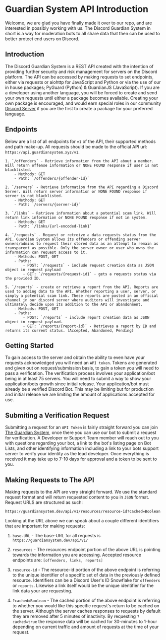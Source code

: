 # Guardian System API Introduction

Welcome, we are glad you have finally made it over to our repo, and are interested in possibly working with us. The Discord Guardian System in short is a way for moderation bots to all share data that then can be used to better protect end users on Discord.

## Introduction

The Discord Guardian System is a REST API created with the intention of providing further security and risk management for servers on the Discord platform. The API can be accessed by making requests to set endpoints, either via requests or aiohttp for JavaScript and Python or via the use of our in house packages; PyGuard (Python) & GuardianJS (JavaScript). If you are a developer using another language, you will be forced to create and send your own requests until either a package becomes available. Creating your own package is encouraged, and would earn special roles in our community [Discord Server](https://dsc.gg/dgsofficial) if you are the first to create a package for your preferred language. 

## Endpoints

Below are a list of all endpoints for `v1` of the API, their supported methods and path make-up. All requests should be made to the official API url: `https://api.guardiansystem.xyz/v1`.
    
    1. `/offenders` - Retrieve information from the API about a member. Will return offense information or NONE FOUND response if user is not blacklisted. 
        - Methods: GET
        - Path: `/offenders/{offender-id}`
    
    2. `/servers` - Retrieve information from the API regarding a Discord Server. Will return server information or NONE FOUND response if server is not blacklisted.
        - Methods: GET
        - Path: `/servers/{server-id}`
    
    3. `/links` - Retrieve information about a potential scam link. Will return link information or NONE FOUND response if not in system.
        - Methods: GET
        - Path: `/links/{url-encoded-link}`
    
    4. `/requests` - Request or retreive a data requests status from the API. Guardian System allows its offenders or offending server owners/admins to request their stored data as an attempt to remain as transparent as possible. Only the server owner or user who owns the information can request access to it. 
        - Methods: POST, GET
        - Paths:
            - POST: `/requests` - include request creation data as JSON object in request payload
            - GET: `/requests/{request-id}` - gets a requests status via the provided ID.
    
    5. `/reports` - create or retrieve a report from the API. Reports are used to adding data to the API. Whether reporting a user, server, or simply a potential scam link. These reports are posted in an official channel in our discord server where auditors will investigate and ultimately decide upon its addition to the API or abandonment.
        - Methods: POST, GET
        - Paths:
            - POST: `/reports` - include report creation data as JSON object in request payload.
            - GET: `/reports/{report-id}` - Retrieves a report by ID and returns its current status. (Accepted, Abandoned, Pending) 


 ## Getting Started
 
 To gain access to the server and obtain the ability to even have your requests acknowledged you will need an `API token`. Tokens are generated and given out on request/submission basis, to gain a token you will need to pass a verification. The verification process involves your application/bot being in at least 75 servers. You will need to submit a way to show your application/bots growth since initial release. Your application/bot must already be a verified Discord Bot. This may be limiting but for production and initial release we are limiting the amount of applications accepted for use.

## Submiting a Verification Request

Submitting a request for an `API Token` is fairly straight forward you can join [The Guardian System](https://discord.gg/eVUgfYEUaw), once there you can use our bot to submit a request for verification. A Developer or Support Team member will reach out to you with questions regarding your bot, a link to the bot's listing page on Bot Lists, and other identifying information including a link to your bots support server to verify your identity as the lead developer. Once everything is received it may take up to 7-10 days for approval and a token to be sent to you. 

## Making Requests to The API

Making requests to the API are very straight forward. We use the standard request format and will return requested content to you in `JSON` format. Request URLS are structured as such: 

`
https://guardiansystem.dev/api/v1/resources/resource-id?cached=Boolean
`

Looking at the URL above we can speak about a couple different identifiers that are important for making requests:

1. `base-URL` - The base-URL for all requests is `https://guardiansystem.dev/api/v1/`

2. `resources` - The resources endpoint portion of the above URL is pointing towards the information you are accessing. Accepted resource endpoints are: `[offenders, links, reports]`

3. `resource-id` - The resource-id portion of the above endpoint is referring to the unique identifier of a specific set of data in the previously defined resource. Identifiers can be a Discord User's ID Snowflake for `offenders` or `reports`. Likewise a link itself would be the unique identifier for the link data your are requesting. 

4. `?cached=Boolean` - The cached portion of the above endpoint is referring to whether you would like this specific request's return to be cached on the server. Although the server caches responses to requests by default they are removed after 5 minutes of inactivity. By requesting `?cached=true` the response data will be cached for 30-minutes to 1-hour depending on current traffic and amount of requests at the time of your request. 
